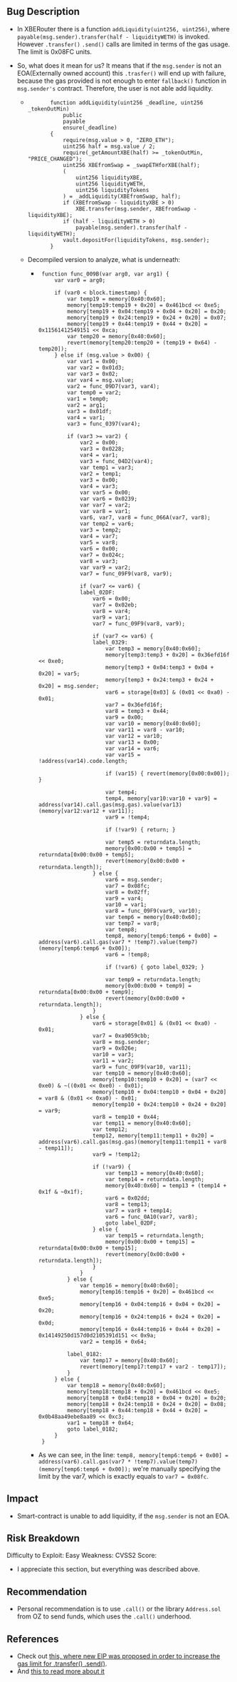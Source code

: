 ## Bug Description

- In XBERouter there is a function `addLiquidity(uint256, uint256)`, where `payable(msg.sender).transfer(half - liquidityWETH)` is invoked. However `.transfer()` `.send()` calls are limited in terms of the gas usage. The limit is 0x08FC units. 

- So, what does it mean for us? It means that if the `msg.sender` is not an EOA(Externally owned account) this `.trasfer()` will end up with failure, because the gas provided is not enough to enter `fallback()` function in `msg.sender's` contract. Therefore, the user is not able add liquidity. 

  -  ```Solidity
            function addLiquidity(uint256 _deadline, uint256 _tokenOutMin)
                public
                payable
                ensure(_deadline)
            {
                require(msg.value > 0, "ZERO_ETH");
                uint256 half = msg.value / 2;
                require(_getAmountXBE(half) >= _tokenOutMin, "PRICE_CHANGED");
                uint256 XBEfromSwap = _swapETHforXBE(half);
                (
                    uint256 liquidityXBE,
                    uint256 liquidityWETH,
                    uint256 liquidityTokens
                ) = _addLiquidity(XBEfromSwap, half);
                if (XBEfromSwap - liquidityXBE > 0)
                    XBE.transfer(msg.sender, XBEfromSwap - liquidityXBE);
                if (half - liquidityWETH > 0)
                    payable(msg.sender).transfer(half - liquidityWETH);
                vault.depositFor(liquidityTokens, msg.sender);
            }

   - Decompiled version to analyze, what is underneath: 
     - ```
        function func_009B(var arg0, var arg1) {
            var var0 = arg0;
        
            if (var0 < block.timestamp) {
                var temp19 = memory[0x40:0x60];
                memory[temp19:temp19 + 0x20] = 0x461bcd << 0xe5;
                memory[temp19 + 0x04:temp19 + 0x04 + 0x20] = 0x20;
                memory[temp19 + 0x24:temp19 + 0x24 + 0x20] = 0x07;
                memory[temp19 + 0x44:temp19 + 0x44 + 0x20] = 0x11561412549151 << 0xca;
                var temp20 = memory[0x40:0x60];
                revert(memory[temp20:temp20 + (temp19 + 0x64) - temp20]);
            } else if (msg.value > 0x00) {
                var var1 = 0x00;
                var var2 = 0x01d3;
                var var3 = 0x02;
                var var4 = msg.value;
                var2 = func_09D7(var3, var4);
                var temp0 = var2;
                var1 = temp0;
                var2 = arg1;
                var3 = 0x01df;
                var4 = var1;
                var3 = func_0397(var4);
            
                if (var3 >= var2) {
                    var2 = 0x00;
                    var3 = 0x0228;
                    var4 = var1;
                    var3 = func_04D2(var4);
                    var temp1 = var3;
                    var2 = temp1;
                    var3 = 0x00;
                    var4 = var3;
                    var var5 = 0x00;
                    var var6 = 0x0239;
                    var var7 = var2;
                    var var8 = var1;
                    var6, var7, var8 = func_066A(var7, var8);
                    var temp2 = var6;
                    var3 = temp2;
                    var4 = var7;
                    var5 = var8;
                    var6 = 0x00;
                    var7 = 0x024c;
                    var8 = var3;
                    var var9 = var2;
                    var7 = func_09F9(var8, var9);
                
                    if (var7 <= var6) {
                    label_02DF:
                        var6 = 0x00;
                        var7 = 0x02eb;
                        var8 = var4;
                        var9 = var1;
                        var7 = func_09F9(var8, var9);
                    
                        if (var7 <= var6) {
                        label_0329:
                            var temp3 = memory[0x40:0x60];
                            memory[temp3:temp3 + 0x20] = 0x36efd16f << 0xe0;
                            memory[temp3 + 0x04:temp3 + 0x04 + 0x20] = var5;
                            memory[temp3 + 0x24:temp3 + 0x24 + 0x20] = msg.sender;
                            var6 = storage[0x03] & (0x01 << 0xa0) - 0x01;
                            var7 = 0x36efd16f;
                            var8 = temp3 + 0x44;
                            var9 = 0x00;
                            var var10 = memory[0x40:0x60];
                            var var11 = var8 - var10;
                            var var12 = var10;
                            var var13 = 0x00;
                            var var14 = var6;
                            var var15 = !address(var14).code.length;
                        
                            if (var15) { revert(memory[0x00:0x00]); }
                        
                            var temp4;
                            temp4, memory[var10:var10 + var9] = address(var14).call.gas(msg.gas).value(var13)(memory[var12:var12 + var11]);
                            var9 = !temp4;
                        
                            if (!var9) { return; }
                        
                            var temp5 = returndata.length;
                            memory[0x00:0x00 + temp5] = returndata[0x00:0x00 + temp5];
                            revert(memory[0x00:0x00 + returndata.length]);
                        } else {
                            var6 = msg.sender;
                            var7 = 0x08fc;
                            var8 = 0x02ff;
                            var9 = var4;
                            var10 = var1;
                            var8 = func_09F9(var9, var10);
                            var temp6 = memory[0x40:0x60];
                            var temp7 = var8;
                            var temp8;
                            temp8, memory[temp6:temp6 + 0x00] = address(var6).call.gas(var7 * !temp7).value(temp7)(memory[temp6:temp6 + 0x00]);
                            var6 = !temp8;
                        
                            if (!var6) { goto label_0329; }
                        
                            var temp9 = returndata.length;
                            memory[0x00:0x00 + temp9] = returndata[0x00:0x00 + temp9];
                            revert(memory[0x00:0x00 + returndata.length]);
                        }
                    } else {
                        var6 = storage[0x01] & (0x01 << 0xa0) - 0x01;
                        var7 = 0xa9059cbb;
                        var8 = msg.sender;
                        var9 = 0x026e;
                        var10 = var3;
                        var11 = var2;
                        var9 = func_09F9(var10, var11);
                        var temp10 = memory[0x40:0x60];
                        memory[temp10:temp10 + 0x20] = (var7 << 0xe0) & ~((0x01 << 0xe0) - 0x01);
                        memory[temp10 + 0x04:temp10 + 0x04 + 0x20] = var8 & (0x01 << 0xa0) - 0x01;
                        memory[temp10 + 0x24:temp10 + 0x24 + 0x20] = var9;
                        var8 = temp10 + 0x44;
                        var temp11 = memory[0x40:0x60];
                        var temp12;
                        temp12, memory[temp11:temp11 + 0x20] = address(var6).call.gas(msg.gas)(memory[temp11:temp11 + var8 - temp11]);
                        var9 = !temp12;
                    
                        if (!var9) {
                            var temp13 = memory[0x40:0x60];
                            var temp14 = returndata.length;
                            memory[0x40:0x60] = temp13 + (temp14 + 0x1f & ~0x1f);
                            var6 = 0x02dd;
                            var8 = temp13;
                            var7 = var8 + temp14;
                            var6 = func_0A10(var7, var8);
                            goto label_02DF;
                        } else {
                            var temp15 = returndata.length;
                            memory[0x00:0x00 + temp15] = returndata[0x00:0x00 + temp15];
                            revert(memory[0x00:0x00 + returndata.length]);
                        }
                    }
                } else {
                    var temp16 = memory[0x40:0x60];
                    memory[temp16:temp16 + 0x20] = 0x461bcd << 0xe5;
                    memory[temp16 + 0x04:temp16 + 0x04 + 0x20] = 0x20;
                    memory[temp16 + 0x24:temp16 + 0x24 + 0x20] = 0x0d;
                    memory[temp16 + 0x44:temp16 + 0x44 + 0x20] = 0x14149250d157d0d2105391d151 << 0x9a;
                    var2 = temp16 + 0x64;
                
                label_0182:
                    var temp17 = memory[0x40:0x60];
                    revert(memory[temp17:temp17 + var2 - temp17]);
                }
            } else {
                var temp18 = memory[0x40:0x60];
                memory[temp18:temp18 + 0x20] = 0x461bcd << 0xe5;
                memory[temp18 + 0x04:temp18 + 0x04 + 0x20] = 0x20;
                memory[temp18 + 0x24:temp18 + 0x24 + 0x20] = 0x08;
                memory[temp18 + 0x44:temp18 + 0x44 + 0x20] = 0x0b48aa49ebe8aa89 << 0xc3;
                var1 = temp18 + 0x64;
                goto label_0182;
            }
        }
        ```

      - As we can see, in the line: `temp8, memory[temp6:temp6 + 0x00] = address(var6).call.gas(var7 * !temp7).value(temp7)(memory[temp6:temp6 + 0x00]);` we're manually specifying the limit by the var7, which is exactly equals to `var7 = 0x08fc`.
  

## Impact
  - Smart-contract is unable to add liquidity, if the `msg.sender` is not an EOA. 

## Risk Breakdown
Difficulty to Exploit: Easy
Weakness:
CVSS2 Score:
- I appreciate this section, but everything was described above. 

## Recommendation
- Personal recommendation is to use `.call()` or the library `Address.sol` from OZ to send funds, which uses the `.call()` underhood. 
  
## References

  - Check out [this, where new EIP was proposed in order to increase the gas limit for .transfer() .send()](https://github.com/ethereum/solidity/issues/4630#event-1764469844). 
  - And [this to read more about it](https://ethereum.stackexchange.com/questions/28759/transfer-to-contract-fails)
